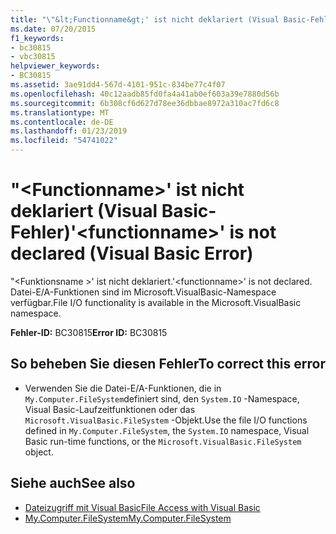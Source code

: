 ```yaml
---
title: "\"&lt;Functionname&gt;' ist nicht deklariert (Visual Basic-Fehler)"
ms.date: 07/20/2015
f1_keywords:
- bc30815
- vbc30815
helpviewer_keywords:
- BC30815
ms.assetid: 3ae91dd4-567d-4101-951c-834be77c4f07
ms.openlocfilehash: 40c12aadb85fd0fa4a41ab0ef603a39e7880d56b
ms.sourcegitcommit: 6b308cf6d627d78ee36dbbae8972a310ac7fd6c8
ms.translationtype: MT
ms.contentlocale: de-DE
ms.lasthandoff: 01/23/2019
ms.locfileid: "54741022"
---
```

# <a name="ltfunctionnamegt-is-not-declared-visual-basic-error"></a><span data-ttu-id="c25aa-102">"&lt;Functionname&gt;' ist nicht deklariert (Visual Basic-Fehler)</span><span class="sxs-lookup"><span data-stu-id="c25aa-102">'&lt;functionname&gt;' is not declared (Visual Basic Error)</span></span>
<span data-ttu-id="c25aa-103">"\<Funktionsname >' ist nicht deklariert.</span><span class="sxs-lookup"><span data-stu-id="c25aa-103">'\<functionname>' is not declared.</span></span> <span data-ttu-id="c25aa-104">Datei-E/A-Funktionen sind im Microsoft.VisualBasic-Namespace verfügbar.</span><span class="sxs-lookup"><span data-stu-id="c25aa-104">File I/O functionality is available in the Microsoft.VisualBasic namespace.</span></span>  
  
 <span data-ttu-id="c25aa-105">**Fehler-ID:** BC30815</span><span class="sxs-lookup"><span data-stu-id="c25aa-105">**Error ID:** BC30815</span></span>  
  
## <a name="to-correct-this-error"></a><span data-ttu-id="c25aa-106">So beheben Sie diesen Fehler</span><span class="sxs-lookup"><span data-stu-id="c25aa-106">To correct this error</span></span>  
  
-   <span data-ttu-id="c25aa-107">Verwenden Sie die Datei-E/A-Funktionen, die in `My.Computer.FileSystem`definiert sind, den `System.IO` -Namespace, Visual Basic-Laufzeitfunktionen oder das `Microsoft.VisualBasic.FileSystem` -Objekt.</span><span class="sxs-lookup"><span data-stu-id="c25aa-107">Use the file I/O functions defined in `My.Computer.FileSystem`, the `System.IO` namespace, Visual Basic run-time functions, or the `Microsoft.VisualBasic.FileSystem` object.</span></span>  
  
## <a name="see-also"></a><span data-ttu-id="c25aa-108">Siehe auch</span><span class="sxs-lookup"><span data-stu-id="c25aa-108">See also</span></span>
- [<span data-ttu-id="c25aa-109">Dateizugriff mit Visual Basic</span><span class="sxs-lookup"><span data-stu-id="c25aa-109">File Access with Visual Basic</span></span>](../../visual-basic/developing-apps/programming/drives-directories-files/file-access.md)
- [<span data-ttu-id="c25aa-110">My.Computer.FileSystem</span><span class="sxs-lookup"><span data-stu-id="c25aa-110">My.Computer.FileSystem</span></span>](xref:Microsoft.VisualBasic.FileIO.FileSystem)
